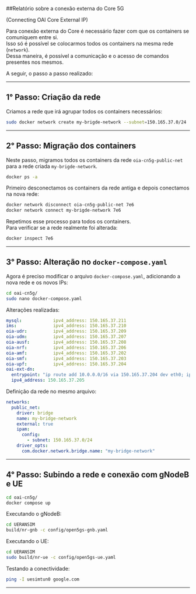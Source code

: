 ##Relatório sobre a conexão externa do Core 5G

(Connecting OAI Core External IP)

Para conexão externa do Core é necessário fazer com que os containers se comuniquem entre si.  
Isso só é possível se colocarmos todos os containers na mesma rede (`network`).  
Dessa maneira, é possível a comunicação e o acesso de comandos presentes nos mesmos.

A seguir, o passo a passo realizado:

---

## 1° Passo: Criação da rede

Criamos a rede que irá agrupar todos os containers necessários:

```bash
sudo docker network create my-brigde-network --subnet=150.165.37.0/24
```

---

## 2° Passo: Migração dos containers

Neste passo, migramos todos os containers da rede `oia-cn5g-public-net` para a rede criada `my-brigde-network`.

```bash
docker ps -a
```

Primeiro desconectamos os containers da rede antiga e depois conectamos na nova rede:

```bash
docker network disconnect oia-cn5g-public-net 7e6
docker network connect my-brigde-network 7e6
```

Repetimos esse processo para todos os containers.  
Para verificar se a rede realmente foi alterada:

```bash
docker inspect 7e6
```

---

## 3° Passo: Alteração no `docker-compose.yaml`

Agora é preciso modificar o arquivo `docker-compose.yaml`, adicionando a nova rede e os novos IPs:

```bash
cd oai-cn5g/
sudo nano docker-compose.yaml
```

Alterações realizadas:

```yaml
mysql:            ipv4_address: 150.165.37.211
ims:              ipv4_address: 150.165.37.210
oia-udr:          ipv4_address: 150.165.37.209
oia-udm:          ipv4_address: 150.165.37.207
oia-ausf:         ipv4_address: 150.165.37.208
oia-nrf:          ipv4_address: 150.165.37.206
oia-amf:          ipv4_address: 150.165.37.202
oia-smf:          ipv4_address: 150.165.37.203
oia-upf:          ipv4_address: 150.165.37.204
oai-ext-dn: 
  entrypoint: "ip route add 10.0.0.0/16 via 150.165.37.204 dev eth0; ip route; sleep infinity"
  ipv4_address: 150.165.37.205
```

Definição da rede no mesmo arquivo:

```yaml
networks: 
  public_net:
    driver: bridge
    name: my-bridge-network
    external: true
    ipam:
      config:
        - subnet: 150.165.37.0/24
    driver_opts:
      com.docker.network.bridge.name: "my-bridge-network"
```

---

## 4° Passo: Subindo a rede e conexão com gNodeB e UE

```bash
cd oai-cn5g/
docker compose up
```

Executando o gNodeB:

```bash
cd UERANSIM
build/nr-gnb -c config/open5gs-gnb.yaml
```

Executando o UE:

```bash
cd UERANSIM
sudo build/nr-ue -c config/open5gs-ue.yaml
```

Testando a conectividade:

```bash
ping -I uesimtun0 google.com
```

---
